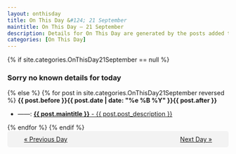 ```yaml
---
layout: onthisday
title: On This Day &#124; 21 September
maintitle: On This Day — 21 September
description: Details for On This Day are generated by the posts added to the website so the content is subject to changes/updates over time.
categories: [On This Day]
---
```


{% if site.categories.OnThisDay21September == null %}
<h3>Sorry no known details for today</h3>
{% else %}
{% for post in site.categories.OnThisDay21September reversed %}
<strong>{{ post.before }}{{ post.date | date: "%e %B %Y" }}{{ post.after }}</strong>
<ul>
<li> ——: <a class="{{ post.class }}" href="{{ post.url }}"><strong>{{ post.maintitle }}</strong> - {{ post.post_description }}</a></li>
</ul>
{% endfor %}
{% endif %}
<br />
<div style="background-color: #f3f3f3; padding: 10px; border-radius: 5px; text-align: center; display: flex; justify-content: space-evenly;">
<a href="/onthisday/09/09-20">« Previous Day</a>
<span style="visibility:hidden;">[ Visit Leap Year February 29 ]</span>
<a href="/onthisday/09/09-22">Next Day »</a>
</div>
